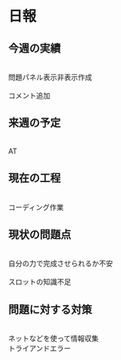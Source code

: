 # 日報



## 今週の実績
<br>問題パネル表示非表示作成<br>
<br>コメント追加<br>

## 来週の予定<br>
<br>AT<br>

## 現在の工程<br>
<br>コーディング作業<br>

## 現状の問題点<br>
<br>自分の力で完成させられるか不安<br>
<br>スロットの知識不足<be>

## 問題に対する対策<br>
<br>ネットなどを使って情報収集<br>
<be>トライアンドエラー<br>